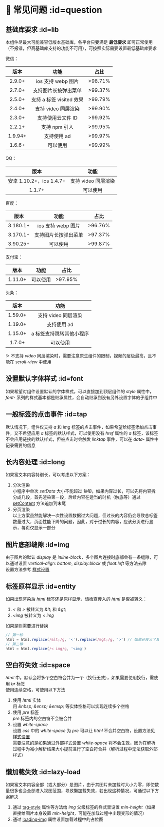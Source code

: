 # 📘 常见问题 :id=question

## 基础库要求 :id=lib
本组件尽最大可能兼容低版本基础库，各平台只要满足 **最低要求** 即可正常使用（不报错，但高基础库支持的功能不可用），可按照实际需要设置最低基础库要求  

微信：  

| 版本 | 功能 | 占比 |
|:---:|:---:|:---:|
| 2.9.0+ | ios 支持 webp 图片 | >98.71% |
| 2.7.0+ | 支持图片长按弹出菜单 | >99.37% |
| 2.5.0+ | 支持 a 标签 visited 效果 | >99.79% |
| 2.4.0+ | 支持 video 同层渲染 | >99.90% |
| 2.3.0+ | 支持使用云文件 ID | >99.92% |
| 2.2.1+ | 支持 npm 引入 | >99.95% |
| 1.9.94+ | 支持使用 ad | >99.97% |
| 1.6.6+ | 可以使用 | >99.99% |

QQ：  

| 版本 | 功能 |
|:---:|:---:|
| 安卓 1.10.2+，ios 1.4.7+ | 支持 video 同层渲染 |
| 1.1.7+ | 可以使用 |

百度：  

| 版本 | 功能 | 占比 |
|:---:|:---:|:---:|
| 3.180.1+ | ios 支持 webp 图片 | >96.76% |
| 3.170.1+ | 支持图片长按弹出菜单 | >97.37% |
| 3.90.25+ | 可以使用 | >99.87% |

支付宝：  

| 版本 | 功能 | 占比 |
|:---:|:---:|:---:|
| 1.11.0+ | 可以使用 | >97.95% |

头条：  

| 版本 | 功能 |
|:---:|:---:|
| 1.59.0+ | 支持 video 同层渲染 |
| 1.19.0+ | 支持使用 ad |
| 1.15.0+ | a 标签支持跳转其他小程序 |
| 1.7.0+ | 可以使用 |

!> 不支持 *video* 同层渲染时，需要注意原生组件的限制，视频的层级最高，且不能在 *scroll-view* 中使用  

## 设置默认字体样式 :id=font
如果希望对组件设置默认的字体样式，可以直接加到顶层组件的 *style* 属性中，*font-* 系列的样式基本都是继承属性，会自动继承到没有另外设置字体的子组件中  

## 一般标签的点击事件 :id=tap
默认情况下，组件仅支持 *a* 和 *img* 标签的点击事件，如果希望给标签添加点击事件，又不希望应用 *a* 标签的默认样式，可以使用没有 *href* 属性的 *a* 标签，该标签不会应用链接的默认样式，但被点击时会触发 *linktap* 事件，可以在 *data-* 属性中记录需要的信息  

## 长内容处理 :id=long
如果富文本内容特别长，可以考虑以下方案：  
1. 分次渲染  
   小程序中单次 *setData* 大小不能超过 *1MB*，如果内容过长，可以先将内容拆分成几段，首先渲染第一段，后续内容在适当的时机（触底等）通过 [setContent](/advanced/api#setContent) 方法追加到末尾  
2. 分页渲染  
   以上方案虽然能解决一次性设置数据过大问题，但过长的内容仍会导致总标签数量过大，页面性能下降的问题，因此，对于过长的内容，应该分页进行显示，每页仅显示一部分  

## 图片底部缝隙 :id=img
由于图片的默认 *display* 是 *inline-block*，多个图片连接时底部会有一条缝隙，可以通过设置 *vertical-align: bottom*, *display:block* 或 *float:left* 等方法去除  
设置方法参考 [样式设置](overview/feature#style)  

## 标签原样显示 :id=entity
如果出现渲染后 *html* 标签还是原样显示，请检查传入的 *html* 是否被转义：
1. *&lt;* 和 *&gt;* 被转义为 *&amp;lt;* 和 *&amp;gt;*  
2. *&lt;img* 被转义为 *< img*  

如果是则需要进行替换  
```javascript
// 第一种
html = html.replace(/&lt;/g, '<').replace(/&gt;/g, '>') // 如果还转义了其他字符如 &amp; 等也要进行替换
// 第二种
html = html.replace(/< img/g, '<img')
```

## 空白符失效 :id=space
*html* 中，默认会将多个空白符合并为一个（换行无效），如果需要使用换行，需使用 *br* 标签  
使用连续空格，可使用以下方法  
1. 使用 *html* 实体  
   用 *&amp;nbsp;* *&amp;ensp;* *&amp;emsp;* 等实体空格可以实现连续多个空格  
2. 使用 *pre* 标签  
   *pre* 标签内的空白符不会被合并  
3. 设置 *white-space*  
   设置 *css* 中的 *white-space* 为 *pre* 可以让 *html* 不合并空白符，设置方法见 [样式设置](overview/feature#style)  
   需要注意的是如果通过外部样式设置 *white-space* 将不会生效，因为在解析过程中为减小解析结果大小提前进行了空白符合并（解析过程中无法获取外部样式）  

## 懒加载失效 :id=lazy-load
如果富文本内容全部（或大部分）是图片，由于其图片未加载时大小为零，即使数量很多也会全部进入视图范围，导致懒加载失效，若出现这种情况，可通过以下方案解决  
1. 通过 [tag-style](basic/prop#tag-style) 属性等方法给 *img* 父级标签的样式里设置 *min-height*（如果直接给图片本身设置 *min-height*，可能在加载过程中出现变形的情况）  
2. 通过 [loading-img](basic/prop#loading-img) 属性设置加载过程中的占位图  
